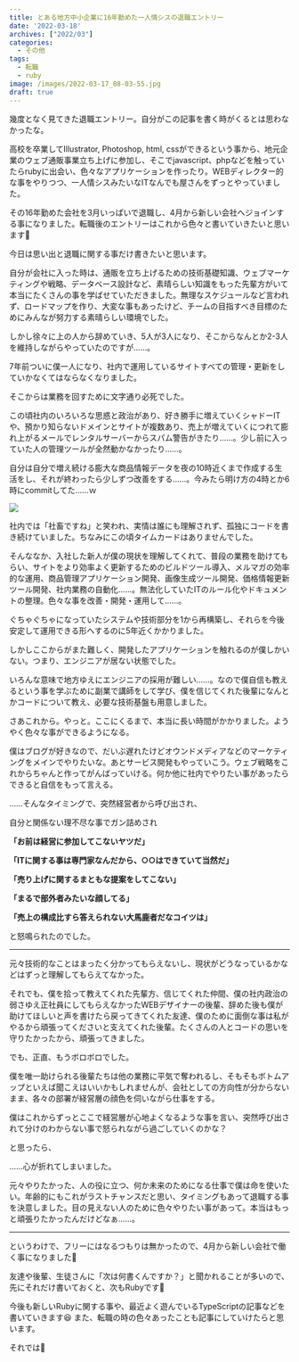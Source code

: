 ```yaml
---
title: とある地方中小企業に16年勤めた一人情シスの退職エントリー
date: '2022-03-18'
archives: ["2022/03"]
categories:
  - その他
tags:
  - 転職
  - ruby
image: /images/2022-03-17_08-03-55.jpg
draft: true
---
```

幾度となく見てきた退職エントリー。自分がこの記事を書く時がくるとは思わなかったな。

高校を卒業してIllustrator, Photoshop, html, cssができるという事から、地元企業のウェブ通販事業立ち上げに参加し、そこでjavascript、phpなどを触っていたらrubyに出会い、色々なアプリケーションを作ったり。WEBディレクター的な事をやりつつ、一人情シスみたいなITなんでも屋さんをずっとやっていました。

その16年勤めた会社を3月いっぱいで退職し、4月から新しい会社へジョインする事になりました。転職後のエントリーはこれから色々と書いていきたいと思います👏

今日は思い出と退職に関する事だけ書きたいと思います。

自分が会社に入った時は、通販を立ち上げるための技術基礎知識、ウェブマーケティングや戦略、データベース設計など、素晴らしい知識をもった先輩方がいて本当にたくさんの事を学ばせていただきました。無理なスケジュールなど言われず、ロードマップを作り、大変な事もあったけど、チームの目指すべき目標のためにみんなが努力する素晴らしい環境でした。

しかし徐々に上の人から辞めていき、5人が3人になり、そこからなんとか2-3人を維持しながらやっていたのですが……。

7年前ついに僕一人になり、社内で運用しているサイトすべての管理・更新をしていかなくてはならなくなりました。

そこからは業務を回すために文字通り必死でした。

この頃社内のいろいろな思惑と政治があり、好き勝手に増えていくシャドーITや、預かり知らないドメインとサイトが複数あり、売上が増えていくにつれて膨れ上がるメールでレンタルサーバーからスパム警告がきたり……。少し前に入っていた人の管理ツールが全然動かなかったり……。

自分は自分で増え続ける膨大な商品情報データを夜の10時近くまで作成する生活をし、それが終わったら少しずつ改善をする……。今みたら明け方の4時とか6時にcommitしてた……ｗ

![](/images/2022-03-05_02-15-38.png)

社内では「社畜ですね」と笑われ、実情は誰にも理解されず、孤独にコードを書き続けていました。ちなみにこの頃タイムカードはありませんでした。

そんななか、入社した新人が僕の現状を理解してくれて、普段の業務を助けてもらい、サイトをより効率よく更新するためのビルドツール導入、メルマガの効率的な運用、商品管理アプリケーション開発、画像生成ツール開発、価格情報更新ツール開発、社内業務の自動化……。無法化していたITのルール化やドキュメントの整理。色々な事を改善・開発・運用して……。

ぐちゃぐちゃになっていたシステムや技術部分を1から再構築し、それらを今後安定して運用できる形へするのに5年近くかかりました。

しかしここからがまた難しく、開発したアプリケーションを触れるのが僕しかいない。つまり、エンジニアが居ない状態でした。

いろんな意味で地方ゆえにエンジニアの採用が難しい……。なので僕自信も教えるという事を学ぶために副業で講師をして学び、僕を信じてくれた後輩になんとかコードについて教え、必要な技術基盤も用意しました。

さあこれから。やっと。ここにくるまで、本当に長い時間がかかりました。ようやく色々な事ができるようになる。

僕はブログが好きなので、だいぶ遅れたけどオウンドメディアなどのマーケティングをメインでやりたいな。あとサービス開発もやっていこう。ウェブ戦略をこれからちゃんと作ってがんばっていける。何か他に社内でやりたい事があったらできると自信をもって言える。

……そんなタイミングで、突然経営者から呼び出され、

自分と関係ない理不尽な事でガン詰めされ

**「お前は経営に参加してこないヤツだ」**

**「ITに関する事は専門家なんだから、○○はできていて当然だ」**

**「売り上げに関するまともな提案をしてこない」**

**「まるで部外者みたいな顔してる」**

**「売上の構成比すら答えられない大馬鹿者だなコイツは」**

と怒鳴られたのでした。

---

元々技術的なことはまったく分かってもらえないし、現状がどうなっているかなどはずっと理解してもらえてなかった。

それでも、僕を拾って教えてくれた先輩方、信じてくれた仲間、僕の社内政治の弱さゆえ正社員にしてもらえなかったWEBデザイナーの後輩、辞めた後も僕が助けてほしいと声を書けたら戻ってきてくれた友達、僕のために面倒な事は私がやるから頑張ってくださいと支えてくれた後輩。たくさんの人とコードの思いを守りたかったから、頑張ってきました。

でも、正直、もうボロボロでした。

僕を唯一助けられる後輩たちは他の業務に平気で奪われるし、そもそもボトムアップといえば聞こえはいいかもしれませんが、会社としての方向性が分からないまま、各々の部署が経営層の顔色を伺いながら仕事をする。

僕はこれからずっとここで経営層が心地よくなるような事を言い、突然呼び出されて分けのわからない事で怒られながら過ごしていくのかな？

と思ったら、

……心が折れてしまいました。

元々やりたかった、人の役に立つ、何か未来のためになる仕事で僕は命を使いたい。年齢的にもこれがラストチャンスだと思い、タイミングもあって退職する事を決意しました。目の見えない人のために色々やりたい事があって。本当はもっと頑張りたかったんだけどなぁ……。

---

というわけで、フリーにはなるつもりは無かったので、4月から新しい会社で働く事になりました🚀

友達や後輩、生徒さんに「次は何書くんですか？」と聞かれることが多いので、先にそれだけ書いておくと、次もRubyです🤟

今後も新しいRubyに関する事や、最近よく遊んでいるTypeScriptの記事などを書いていきます😆 また、転職の時の色々あったことも記事にしていけたらと思います。

それでは👋
